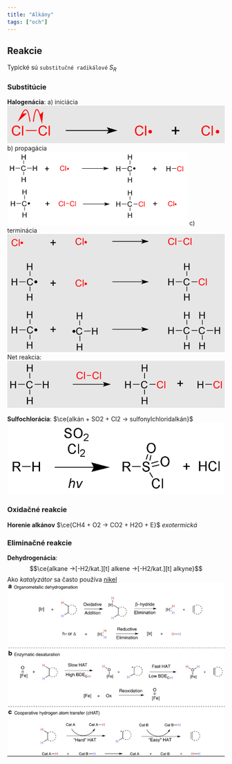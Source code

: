 ```yaml
---
title: "Alkány"
tags: ["och"]
---
```



## Reakcie
Typické sú `substitučné radikálové` $S_R$

### Substitúcie

**Halogenácia**:
a) iniciácia
![Homolytické štiepenie na radikály|400](attachments/chlorinácia-iniciácia-alkány.png)
b) propagácia
![|500](attachments/chlorinácia-propagácia-reakcia.png)
c) terminácia
![|500](attachments/terminácia-halogenácia-reakcia.png)
Net reakcia:
![|400](attachments/reakcia-halogenacia-alkany.png)

**Sulfochlorácia**:
$\ce{alkán + SO2 + Cl2 -> sulfonylchloridalkán}$
![|500](attachments/sulfochloracia-alkanov.png)

### Oxidačné reakcie
**Horenie alkánov**
$\ce{CH4 + O2 -> CO2 + H2O + E}$ *exotermická*

### Eliminačné reakcie
**Dehydrogenácia**:
$$\ce{alkane ->[-H2/kat.][t] alkene ->[-H2/kat.][t] alkyne}$$
Ako *katalyzátor* sa často používa [nikel](che/prvky-d-bloku.md#Nikel)
![|700](attachments/dehydrogenacia-alkanov-metody.png)

